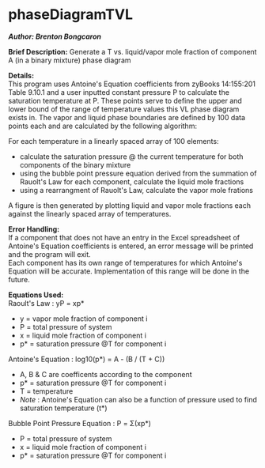 # phaseDiagramTVL
***Author: Brenton Bongcaron***

**Brief Description:**
Generate a T vs. liquid/vapor mole fraction of component A (in a binary mixture) phase diagram

**Details:**  
This program uses Antoine's Equation coefficients from zyBooks 14:155:201 Table 9.10.1 and a user inputted constant pressure P to calculate
the saturation temperature at P. These points serve to define the upper and lower bound of the range of temperature values this VL phase diagram exists in.
The vapor and liquid phase boundaries are defined by 100 data points each and are calculated by the following algorithm:
  
For each temperature in a linearly spaced array of 100 elements:  
  - calculate the saturation pressure @ the current temperature for both components of the binary mixture  
  - using the bubble point pressure equation derived from the summation of Rauolt's Law for each component, calculate the liquid mole fractions    
  - using a rearrangment of Rauolt's Law, calculate the vapor mole frations  
      
  A figure is then generated by plotting liquid and vapor mole fractions each against the linearly spaced array of temperatures.  
    
**Error Handling:**  
If a component that does not have an entry in the Excel spreadsheet of Antoine's Equation coefficients is entered, an error message will be printed
and the program will exit.  
Each component has its own range of temperatures for which Antoine's Equation will be accurate. Implementation of this range will be done in the future.  

**Equations Used:**  
Raoult's Law : yP = xp*  
  - y = vapor mole fraction of component i  
  - P = total pressure of system  
  - x = liquid mole fraction of component i  
  - p* = saturation pressure @T for component i  
  
Antoine's Equation : log10(p*) = A - (B / (T + C))  
  - A, B & C are coefficents according to the component  
  - p* = saturation pressure @T for component i  
  - T = temperature  
  - *Note* : Antoine's Equation can also be a function of pressure used to find saturation temperature (t*)  
  
Bubble Point Pressure Equation : P = Σ(xp*)  
  - P = total pressure of system
  - x = liquid mole fraction of component i
  - p* = saturation pressure @T for component i
  
